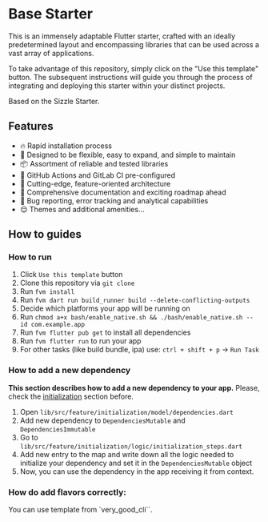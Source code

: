 # Base Starter

This is an immensely adaptable Flutter starter, crafted with an ideally predetermined layout and encompassing libraries that can be used across a vast array of applications.

To take advantage of this repository, simply click on the "Use this template" button. The subsequent instructions will guide you through the process of integrating and deploying this starter within your distinct projects.

Based on the Sizzle Starter.

## Features

- 🔥 Rapid installation process
- 🧜 Designed to be flexible, easy to expand, and simple to maintain
- 📦 Assortment of reliable and tested libraries
- 🚛 GitHub Actions and GitLab CI pre-configured
- 🚀 Cutting-edge, feature-oriented architecture
- 📌 Comprehensive documentation and exciting roadmap ahead
- 🐛 Bug reporting, error tracking and analytical capabilities
- 😌 Themes and additional amenities...

## How to guides

### How to run

1. Click `Use this template` button
2. Clone this repository via `git clone`
3. Run `fvm install`
4. Run `fvm dart run build_runner build --delete-conflicting-outputs`
5. Decide which platforms your app will be running on
6. Run `chmod a+x bash/enable_native.sh && ./bash/enable_native.sh --id com.example.app`
7. Run `fvm flutter pub get` to install all dependencies
8. Run `fvm flutter run` to run your app
9. For other tasks (like build bundle, ipa) use: `ctrl + shift + p` -> `Run Task`

### How to add a new dependency

**This section describes how to add a new dependency to your app.** Please, check the [initialization](#initialization) section before.

1. Open `lib/src/feature/initialization/model/dependencies.dart`
2. Add new dependency to `DependenciesMutable` and `DependenciesImmutable`
3. Go to `lib/src/feature/initialization/logic/initialization_steps.dart`
4. Add new entry to the map and write down all the logic needed to initialize your dependency and set it in the `DependenciesMutable` object
5. Now, you can use the dependency in the app receiving it from context.

### How do add flavors correctly:
You can use template from `very_good_cli``.
